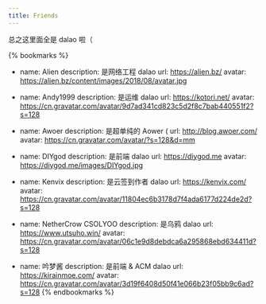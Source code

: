 ```yaml
---
title: Friends
---
```


总之这里面全是 dalao 啦（

{% bookmarks %}
- name: Alien
  description: 是网络工程 dalao
  url: https://alien.bz/
  avatar: https://alien.bz/content/images/2018/08/avatar.jpg

- name: Andy1999
  description: 是运维 dalao
  url: https://kotori.net/
  avatar: https://cn.gravatar.com/avatar/9d7ad341cd823c5d2f8c7bab440551f2?s=128

- name: Awoer
  description: 是超单纯的 Aower (
  url: http://blog.awoer.com/
  avatar: https://cn.gravatar.com/avatar/?s=128&d=mm

- name: DIYgod
  description: 是前端 dalao
  url: https://diygod.me
  avatar: https://diygod.me/images/DIYgod.jpg

- name: Kenvix
  description: 是云签到作者 dalao
  url: https://kenvix.com/
  avatar: https://cn.gravatar.com/avatar/11804ec6b3178d7f4ada6177d224de2d?s=128

- name: NetherCrow CSOLYOO
  description: 是乌鸦 dalao
  url: https://www.utsuho.win/
  avatar: https://cn.gravatar.com/avatar/06c1e9d8debdca6a295868ebd634411d?s=128

- name: 吟梦酱
  description: 是前端 & ACM dalao
  url: https://kirainmoe.com/
  avatar: https://cn.gravatar.com/avatar/3d19f6408d50f41e066b23f05bb9c6ad?s=128
{% endbookmarks %}
